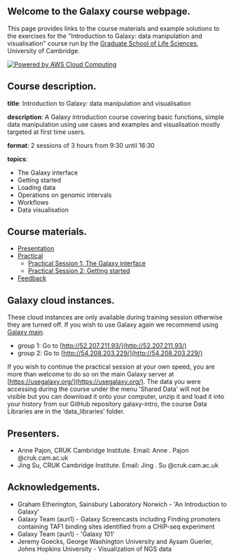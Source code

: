 ## Welcome to the Galaxy course webpage.

This page provides links to the course materials and example solutions to the exercises for the "Introduction to Galaxy: data manipulation and visualisation" course run by the [Graduate School of Life Sciences](http://www.training.cam.ac.uk/gsls/), University of Cambridge.

[![Powered by AWS Cloud Computing](http://awsmedia.s3.amazonaws.com/AWS_Logo_PoweredBy_127px.png)](http://aws.amazon.com/what-is-cloud-computing)

## Course description.

**title**: Introduction to Galaxy: data manipulation and visualisation

**description**: A Galaxy introduction course covering basic functions, simple data manipulation using use cases and examples and visualisation mostly targeted at first time users.

**format**: 2 sessions of 3 hours from 9:30 until 16:30

**topics**:
* The Galaxy interface
* Getting started
* Loading data
* Operations on genomic intervals
* Workflows
* Data visualisation

## Course materials.

* [Presentation](http://goo.gl/uUUYZa)
* [Practical](http://tinyurl.com/GalaxyCamPractical)
  * [Practical Session 1: The Galaxy interface](galaxy_intro_session1.md)
  * [Practical Session 2: Getting started](galaxy_intro_session2.md)
* [Feedback](https://www.surveymonkey.co.uk/r/F3KYNPX)

## Galaxy cloud instances.

These cloud instances are only available during training session otherwise they are turned off. If you wish to use Galaxy again we recommend using [Galaxy main](https://usegalaxy.org/).

* group 1: Go to [http://52.207.211.93/](http://52.207.211.93/)
* group 2: Go to [http://54.208.203.229/](http://54.208.203.229/)

If you wish to continue the practical session at your own speed, you are more than welcome to do so on the main Galaxy server at [https://usegalaxy.org/](https://usegalaxy.org/). The data you were accessing during the course under the menu 'Shared Data' will not be visible but you can download it onto your computer, unzip it and load it into your history from our GitHub repository galaxy-intro, the course Data Libraries are in the ‘data_libraries’ folder.

## Presenters.

* Anne Pajon, CRUK Cambridge Institute. Email: Anne . Pajon @cruk.cam.ac.uk
* Jing Su, CRUK Cambridge Institute. Email: Jing . Su @cruk.cam.ac.uk

## Acknowledgements.

* Graham Etherington, Sainsbury Laboratory Norwich - 'An Introduction to Galaxy'
* Galaxy Team (aun1) - Galaxy Screencasts including Finding promoters containing TAF1 binding sites identified from a CHiP-seq experiment
* Galaxy Team (aun1) - 'Galaxy 101'
* Jeremy Goecks, George Washington University and Aysam Guerler, Johns Hopkins University - Visualization of NGS data
